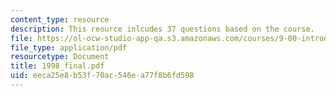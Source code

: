 ```yaml
---
content_type: resource
description: This reource inlcudes 37 questions based on the course.
file: https://ol-ocw-studio-app-qa.s3.amazonaws.com/courses/9-00-introduction-to-psychology-fall-2004/eeca25e8b53f70ac546ea77f8b6fd598_1998_final.pdf
file_type: application/pdf
resourcetype: Document
title: 1998_final.pdf
uid: eeca25e8-b53f-70ac-546e-a77f8b6fd598
---
```

